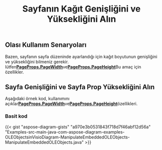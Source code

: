 ﻿---
title: Sayfanın Kağıt Genişliğini ve Yüksekliğini Alın
type: docs
weight: 50
url: /tr/java/get-paper-width-and-height-of-page/
description: Bu bölümde visio sayfasının kağıt boyutunun Aspose.Diagram ile nasıl alınacağı açıklanmaktadır.
---
## **Olası Kullanım Senaryoları**

Bazen, sayfanın sayfa düzeninde ayarlandığı için kağıt boyutunun genişliğini ve yüksekliğini bilmeniz gerekir. lütfen[**PageProps.PageWidth**](https://reference.aspose.com/diagram/java/com.aspose.diagram/pageprops#PageWidth)ve[**PageProps.PageHeight**](https://reference.aspose.com/diagram/java/com.aspose.diagram/pageprops#PageHeight)Bu amaç için özellikler.

## **Sayfa Genişliğini ve Sayfa Prop Yüksekliğini Alın**

 Aşağıdaki örnek kod, kullanımını açıklar[**PageProps.PageWidth**](https://reference.aspose.com/diagram/java/com.aspose.diagram/pageprops#PageWidth)ve[**PageProps.PageHeight**](https://reference.aspose.com/diagram/java/com.aspose.diagram/pageprops#PageHeight)özellikleri.

### **Basit kod**

{{< gist "aspose-diagram-gists" "a970e3b0531843f718d7f46abf12d56a" "Examples-src-main-java-com-aspose-diagram-examples-OLEObjectsinVisioDiagram-ManipulateEmbeddedOLEObjects-ManipulateEmbeddedOLEObjects.java" >}}
